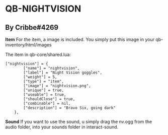 # QB-NIGHTVISION
## By Cribbe#4269

**Item**
For the item, a image is included. You simply put this image in your qb-inventory/html/images

The item in qb-core/shared.lua:
```
["nightvision"] = {
        ["name"] = "nightvision",
        ["label"] = "Night Vision goggles",
        ["weight"] = 5,
        ["type"] = "item",
        ["image"] = "nightvision.png",
        ["unique"] = true,
        ["useable"] = true,
        ["shouldClose"] = true,
        ["combinable"] = nil,
        ["description"] = "Bravo Six, going dark"
	},
```

**Sound**
If you want to use the sound, u simply drag the nv.ogg from the audio folder, into your sounds folder in interact-sound.